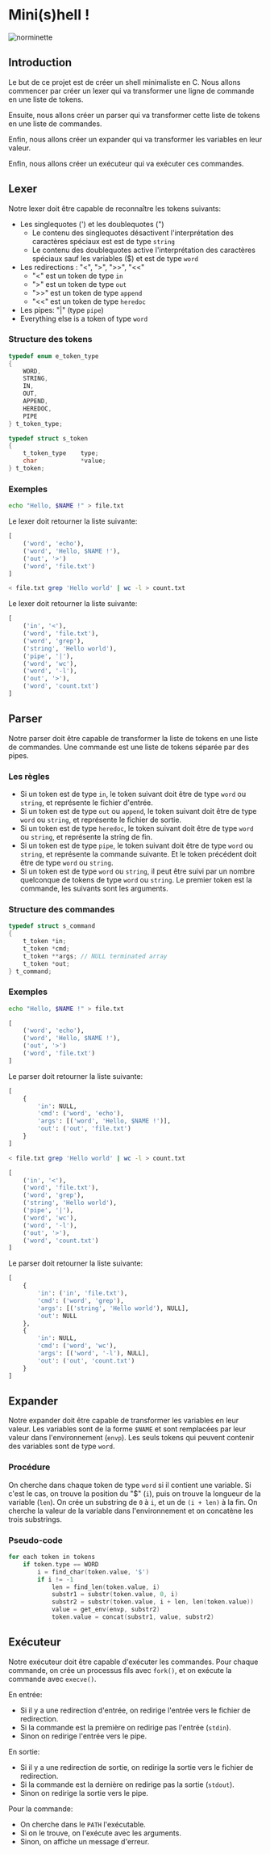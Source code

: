# Mini(s)hell !
![norminette](https://github.com/42Lausanne-fltorren/Minishell/workflows/main/badge.svg)
## Introduction
Le but de ce projet est de créer un shell minimaliste en C.
Nous allons commencer par créer un lexer qui va transformer une ligne de commande en une liste de tokens.

Ensuite, nous allons créer un parser qui va transformer cette liste de tokens en une liste de commandes.

Enfin, nous allons créer un expander qui va transformer les variables en leur valeur.

Enfin, nous allons créer un exécuteur qui va exécuter ces commandes.

## Lexer
Notre lexer doit être capable de reconnaître les tokens suivants:
- Les singlequotes (') et les doublequotes (")
	- Le contenu des singlequotes désactivent l'interprétation des caractères spéciaux est est de type `string`
	- Le contenu des doublequotes active l'interprétation des caractères spéciaux sauf les variables ($) et est de type `word`
- Les redirections : "<", ">", ">>", "<<"
	- "<" est un token de type `in`
	- ">" est un token de type `out`
	- ">>" est un token de type `append`
	- "<<" est un token de type `heredoc`
- Les pipes: "|" (type `pipe`)
- Everything else is a token of type `word`

### Structure des tokens
```C
typedef enum e_token_type
{
	WORD,
	STRING,
	IN,
	OUT,
	APPEND,
	HEREDOC,
	PIPE
} t_token_type;

typedef struct s_token
{
	t_token_type	type;
	char			*value;
} t_token;

```

### Exemples
```bash
echo "Hello, $NAME !" > file.txt
```
Le lexer doit retourner la liste suivante:
```python
[
	('word', 'echo'),
	('word', 'Hello, $NAME !'),
	('out', '>')
	('word', 'file.txt')
]
```

```bash
< file.txt grep 'Hello world' | wc -l > count.txt
```
Le lexer doit retourner la liste suivante:
```python
[
	('in', '<'),
	('word', 'file.txt'),
	('word', 'grep'),
	('string', 'Hello world'),
	('pipe', '|'),
	('word', 'wc'),
	('word', '-l'),
	('out', '>'),
	('word', 'count.txt')
]
```

## Parser
Notre parser doit être capable de transformer la liste de tokens en une liste de commandes.
Une commande est une liste de tokens séparée par des pipes.

### Les règles
- Si un token est de type `in`, le token suivant doit être de type `word` ou `string`, et représente le fichier d'entrée.
- Si un token est de type `out` ou `append`, le token suivant doit être de type `word` ou `string`, et représente le fichier de sortie.
- Si un token est de type `heredoc`, le token suivant doit être de type `word` ou `string`, et représente la string de fin.
- Si un token est de type `pipe`, le token suivant doit être de type `word` ou `string`, et représente la commande suivante. Et le token précédent doit être de type `word` ou `string`.
- Si un token est de type `word` ou `string`, il peut être suivi par un nombre quelconque de tokens de type `word` ou `string`. Le premier token est la commande, les suivants sont les arguments.

### Structure des commandes
```C
typedef struct s_command
{
	t_token *in;
	t_token	*cmd;
	t_token	**args; // NULL terminated array
	t_token	*out;
} t_command;
```

### Exemples
```bash
echo "Hello, $NAME !" > file.txt
```
```python
[
	('word', 'echo'),
	('word', 'Hello, $NAME !'),
	('out', '>')
	('word', 'file.txt')
]
```
Le parser doit retourner la liste suivante:
```python
[
	{
		'in': NULL,
		'cmd': ('word', 'echo'),
		'args': [('word', 'Hello, $NAME !')],
		'out': ('out', 'file.txt')
	}
]
```

```bash
< file.txt grep 'Hello world' | wc -l > count.txt
```
```python
[
	('in', '<'),
	('word', 'file.txt'),
	('word', 'grep'),
	('string', 'Hello world'),
	('pipe', '|'),
	('word', 'wc'),
	('word', '-l'),
	('out', '>'),
	('word', 'count.txt')
]
```
Le parser doit retourner la liste suivante:
```python
[
	{
		'in': ('in', 'file.txt'),
		'cmd': ('word', 'grep'),
		'args': [('string', 'Hello world'), NULL],
		'out': NULL
	},
	{
		'in': NULL,
		'cmd': ('word', 'wc'),
		'args': [('word', '-l'), NULL],
		'out': ('out', 'count.txt')
	}
]
```

## Expander
Notre expander doit être capable de transformer les variables en leur valeur. Les variables sont de la forme `$NAME` et sont remplacées par leur valeur dans l'environnement (`envp`).
Les seuls tokens qui peuvent contenir des variables sont de type `word`.

### Procédure
On cherche dans chaque token de type `word` si il contient une variable.
Si c'est le cas, on trouve la position du "$" (`i`), puis on trouve la longueur de la variable (`len`).
On crée un substring de `0` à `i`, et un de `(i + len)` à la fin.
On cherche la valeur de la variable dans l'environnement et on concatène les trois substrings.

### Pseudo-code
```C
for each token in tokens
	if token.type == WORD
		i = find_char(token.value, '$')
		if i != -1
			len = find_len(token.value, i)
			substr1 = substr(token.value, 0, i)
			substr2 = substr(token.value, i + len, len(token.value))
			value = get_env(envp, substr2)
			token.value = concat(substr1, value, substr2)
```

## Exécuteur
Notre exécuteur doit être capable d'exécuter les commandes.
Pour chaque commande, on crée un processus fils avec `fork()`, et on exécute la commande avec `execve()`.

En entrée:
- Si il y a une redirection d'entrée, on redirige l'entrée vers le fichier de redirection.
- Si la commande est la première on redirige pas l'entrée (`stdin`).
- Sinon on redirige l'entrée vers le pipe.

En sortie:
- Si il y a une redirection de sortie, on redirige la sortie vers le fichier de redirection.
- Si la commande est la dernière on redirige pas la sortie (`stdout`).
- Sinon on redirige la sortie vers le pipe.

Pour la commande:
- On cherche dans le `PATH` l'exécutable.
- Si on le trouve, on l'exécute avec les arguments.
- Sinon, on affiche un message d'erreur.
